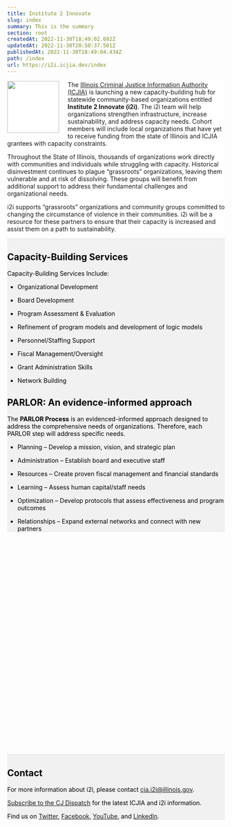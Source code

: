 ```yaml
---
title: Institute 2 Innovate
slug: index
summary: This is the summary
section: root
createdAt: 2022-11-30T18:49:02.692Z
updatedAt: 2022-11-30T20:50:37.501Z
publishedAt: 2022-11-30T18:49:04.434Z
path: /index
url: https://i2i.icjia.dev/index
---
```


<div style="background: #fff" class="mt-12 px-12" id="about" >

<img src="https://agency.icjia-api.cloud/uploads/i2i_logo_text_small_6ff6ea89a9.png" style="float: left; padding-right: 20px; padding-bottom: 10px;" width="120">

The [Illinois Criminal Justice Information Authority (ICJIA)](/) is launching a new capacity-building hub for statewide community-based organizations entitled **Institute 2 Innovate (i2i)**. The i2i team will help organizations strengthen infrastructure, increase sustainability, and address capacity needs. Cohort members will include local organizations that have yet to receive funding from the state of Illinois and ICJIA grantees with capacity constraints.

Throughout the State of Illinois, thousands of organizations work directly with communities and individuals while struggling with capacity. Historical disinvestment continues to plague “grassroots” organizations, leaving them vulnerable and at risk of dissolving. These groups will benefit from additional support to address their fundamental challenges and organizational needs.

i2i supports “grassroots” organizations and community groups committed to changing the circumstance of violence in their communities. i2i will be a resource for these partners to ensure that their capacity is increased and assist them on a path to sustainability.

</div>

<div  style="background: #f1f1f1 !important; color: #000!important; border-top: 1px solid #ddd;" class="py-12" id="services">

<div class="v-container v-container--fluid">

<div class="v-row">

<div class="v-col-md-6 v-col-12">

## Capacity-Building Services

Capacity-Building Services Include:

- Organizational Development

- Board Development

- Program Assessment & Evaluation

- Refinement of program models and development of logic models

- Personnel/Staffing Support

- Fiscal Management/Oversight

- Grant Administration Skills

- Network Building

</div>

<div class="v-col-md-6 v-col-12">

## PARLOR: An evidence-informed approach

The **PARLOR Process** is an evidenced-informed approach designed to address the comprehensive needs of organizations. Therefore, each PARLOR step will address specific needs.

- Planning – Develop a mission, vision, and strategic plan

- Administration – Establish board and executive staff

- Resources – Create proven fiscal management and financial standards

- Learning – Assess human capital/staff needs

- Optimization – Develop protocols that assess effectiveness and program outcomes

- Relationships – Expand external networks and connect with new partners

</div>

</div>

</div>

</div>

<div style="height: 500px"> </div>

<div  style="background: #f1f1f1 !important; color: #000!important; border-top: 1px solid #ddd;" class="py-12" id="contact-info">

<div class="v-container v-container--fluid">

<div class="v-row">

<div class="v-col-12">

## Contact

For more information about i2i, please contact cja.i2i@illinois.gov.

[Subscribe to the CJ Dispatch](https://visitor.r20.constantcontact.com/manage/optin?v=001MqUcqqvjwLCJXlLMSWbTe3zHHmEQgFeBuHvBcJWTbwgrxFbDSGx4HSUPpI6DJWMUPgbljtLxffqIcGFTgCnr-auak88ybvRxpoJlTMGPtZs%3D) for the latest ICJIA and i2i information.

Find us on [Twitter](https://twitter.com/ICJIA_Illinois), [Facebook](https://www.facebook.com/ICJIA/), [YouTube](https://www.youtube.com/c/illinoiscriminaljusticeinformationauthority), and [LinkedIn](https://www.linkedin.com/company/icjia/).

</div>

</div>

</div>

